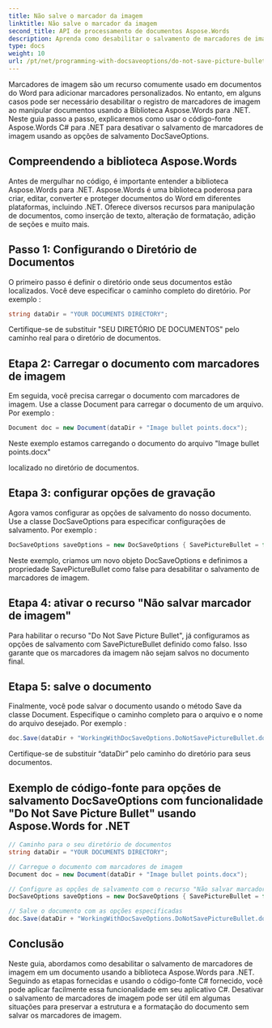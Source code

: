 ```yaml
---
title: Não salve o marcador da imagem
linktitle: Não salve o marcador da imagem
second_title: API de processamento de documentos Aspose.Words
description: Aprenda como desabilitar o salvamento de marcadores de imagem em documentos do Word usando Aspose.Words for .NET.
type: docs
weight: 10
url: /pt/net/programming-with-docsaveoptions/do-not-save-picture-bullet/
---
```


Marcadores de imagem são um recurso comumente usado em documentos do Word para adicionar marcadores personalizados. No entanto, em alguns casos pode ser necessário desabilitar o registro de marcadores de imagem ao manipular documentos usando a Biblioteca Aspose.Words para .NET. Neste guia passo a passo, explicaremos como usar o código-fonte Aspose.Words C# para .NET para desativar o salvamento de marcadores de imagem usando as opções de salvamento DocSaveOptions.

## Compreendendo a biblioteca Aspose.Words

Antes de mergulhar no código, é importante entender a biblioteca Aspose.Words para .NET. Aspose.Words é uma biblioteca poderosa para criar, editar, converter e proteger documentos do Word em diferentes plataformas, incluindo .NET. Oferece diversos recursos para manipulação de documentos, como inserção de texto, alteração de formatação, adição de seções e muito mais.

## Passo 1: Configurando o Diretório de Documentos

O primeiro passo é definir o diretório onde seus documentos estão localizados. Você deve especificar o caminho completo do diretório. Por exemplo :

```csharp
string dataDir = "YOUR DOCUMENTS DIRECTORY";
```

Certifique-se de substituir "SEU DIRETÓRIO DE DOCUMENTOS" pelo caminho real para o diretório de documentos.

## Etapa 2: Carregar o documento com marcadores de imagem

Em seguida, você precisa carregar o documento com marcadores de imagem. Use a classe Document para carregar o documento de um arquivo. Por exemplo :

```csharp
Document doc = new Document(dataDir + "Image bullet points.docx");
```

Neste exemplo estamos carregando o documento do arquivo "Image bullet points.docx"

  localizado no diretório de documentos.

## Etapa 3: configurar opções de gravação

Agora vamos configurar as opções de salvamento do nosso documento. Use a classe DocSaveOptions para especificar configurações de salvamento. Por exemplo :

```csharp
DocSaveOptions saveOptions = new DocSaveOptions { SavePictureBullet = false };
```

Neste exemplo, criamos um novo objeto DocSaveOptions e definimos a propriedade SavePictureBullet como false para desabilitar o salvamento de marcadores de imagem.

## Etapa 4: ativar o recurso "Não salvar marcador de imagem"

Para habilitar o recurso "Do Not Save Picture Bullet", já configuramos as opções de salvamento com SavePictureBullet definido como falso. Isso garante que os marcadores da imagem não sejam salvos no documento final.

## Etapa 5: salve o documento

Finalmente, você pode salvar o documento usando o método Save da classe Document. Especifique o caminho completo para o arquivo e o nome do arquivo desejado. Por exemplo :

```csharp
doc.Save(dataDir + "WorkingWithDocSaveOptions.DoNotSavePictureBullet.docx", saveOptions);
```

Certifique-se de substituir “dataDir” pelo caminho do diretório para seus documentos.

## Exemplo de código-fonte para opções de salvamento DocSaveOptions com funcionalidade "Do Not Save Picture Bullet" usando Aspose.Words for .NET

```csharp
// Caminho para o seu diretório de documentos
string dataDir = "YOUR DOCUMENTS DIRECTORY";

// Carregue o documento com marcadores de imagem
Document doc = new Document(dataDir + "Image bullet points.docx");

// Configure as opções de salvamento com o recurso "Não salvar marcador de imagem"
DocSaveOptions saveOptions = new DocSaveOptions { SavePictureBullet = false };

// Salve o documento com as opções especificadas
doc.Save(dataDir + "WorkingWithDocSaveOptions.DoNotSavePictureBullet.docx", saveOptions);
```

## Conclusão

Neste guia, abordamos como desabilitar o salvamento de marcadores de imagem em um documento usando a biblioteca Aspose.Words para .NET. Seguindo as etapas fornecidas e usando o código-fonte C# fornecido, você pode aplicar facilmente essa funcionalidade em seu aplicativo C#. Desativar o salvamento de marcadores de imagem pode ser útil em algumas situações para preservar a estrutura e a formatação do documento sem salvar os marcadores de imagem.